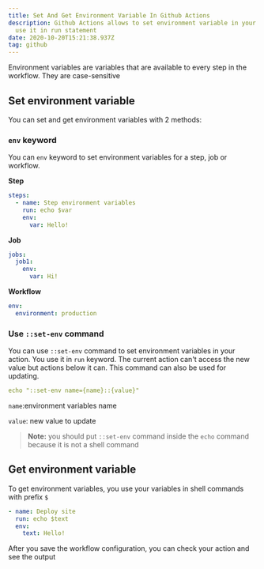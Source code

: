 ```yaml
---
title: Set And Get Environment Variable In Github Actions
description: Github Actions allows to set environment variable in your step and
  use it in run statement
date: 2020-10-20T15:21:38.937Z
tag: github
---
```

Environment variables are variables that are available to every step in the workflow. They are case-sensitive

## Set environment variable

You can set and get environment variables with 2 methods:

### `env` keyword

You can `env` keyword to set environment variables for a step, job or workflow.

**Step**

```yaml
steps:
  - name: Step environment variables
    run: echo $var
    env:
      var: Hello!
```

**Job**

```yaml
jobs:
  job1:
    env:
      var: Hi!
```

**Workflow**

```yaml
env:
  environment: production
```

### Use `::set-env` command

You can use `::set-env` command to set environment variables in your action. You use it in `run` keyword. The current action can't access the new value but actions below it can. This command can also be used for updating. 

```yaml
echo "::set-env name={name}::{value}"
```

`name`:environment variables name

`value`: new value to update

> **Note:** you should put `::set-env` command inside the `echo` command because it is not a shell command

## Get environment variable

To get environment variables, you use your variables in shell commands with prefix `$`

```yaml
- name: Deploy site
  run: echo $text
  env:
    text: Hello!
```

After you save the workflow configuration, you can check your action and see the output